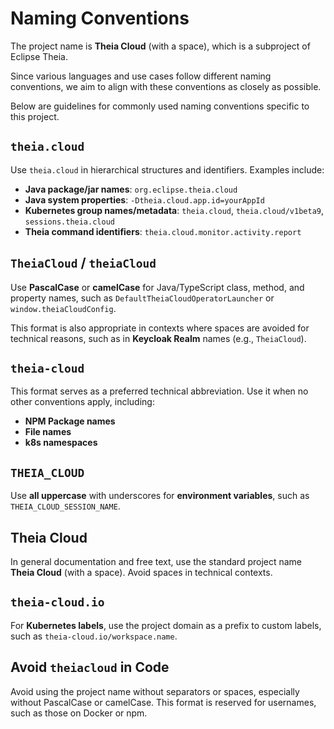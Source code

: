 # Naming Conventions

The project name is **Theia Cloud** (with a space), which is a subproject of Eclipse Theia.

Since various languages and use cases follow different naming conventions, we aim to align with these conventions as closely as possible.

Below are guidelines for commonly used naming conventions specific to this project.

## `theia.cloud`

Use `theia.cloud` in hierarchical structures and identifiers. Examples include:

- **Java package/jar names**: `org.eclipse.theia.cloud`
- **Java system properties**: `-Dtheia.cloud.app.id=yourAppId`
- **Kubernetes group names/metadata**: `theia.cloud`, `theia.cloud/v1beta9`, `sessions.theia.cloud`
- **Theia command identifiers**: `theia.cloud.monitor.activity.report`

## `TheiaCloud` / `theiaCloud`

Use **PascalCase** or **camelCase** for Java/TypeScript class, method, and property names, such as `DefaultTheiaCloudOperatorLauncher` or `window.theiaCloudConfig`.

This format is also appropriate in contexts where spaces are avoided for technical reasons, such as in **Keycloak Realm** names (e.g., `TheiaCloud`).

## `theia-cloud`

This format serves as a preferred technical abbreviation. Use it when no other conventions apply, including:

- **NPM Package names**
- **File names**
- **k8s namespaces**

## `THEIA_CLOUD`

Use **all uppercase** with underscores for **environment variables**, such as `THEIA_CLOUD_SESSION_NAME`.

## Theia Cloud

In general documentation and free text, use the standard project name **Theia Cloud** (with a space). Avoid spaces in technical contexts.

## `theia-cloud.io`

For **Kubernetes labels**, use the project domain as a prefix to custom labels, such as `theia-cloud.io/workspace.name`.

## Avoid `theiacloud` in Code

Avoid using the project name without separators or spaces, especially without PascalCase or camelCase. This format is reserved for usernames, such as those on Docker or npm.
